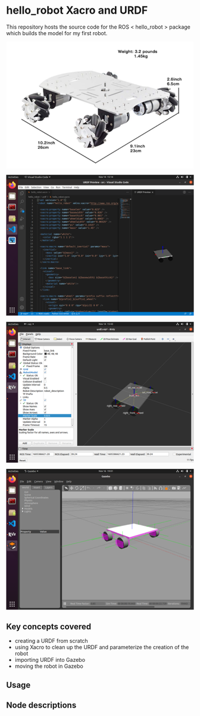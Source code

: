 # hello_robot Xacro and URDF #

This repository hosts the source code for the ROS < hello_robot > package which builds the model for my first robot.

![image info](./pictures/robotBase.png)


![image info](./pictures/URDF.png)


![image info](./pictures/Rviz.png)

![image info](./pictures/gazebo.png)

## Key concepts covered ##
- creating a URDF from scratch
- using Xacro to clean up the URDF and parameterize the creation of the robot
- importing URDF into Gazebo
- moving the robot in Gazebo

## Usage ## 

## Node descriptions ##

